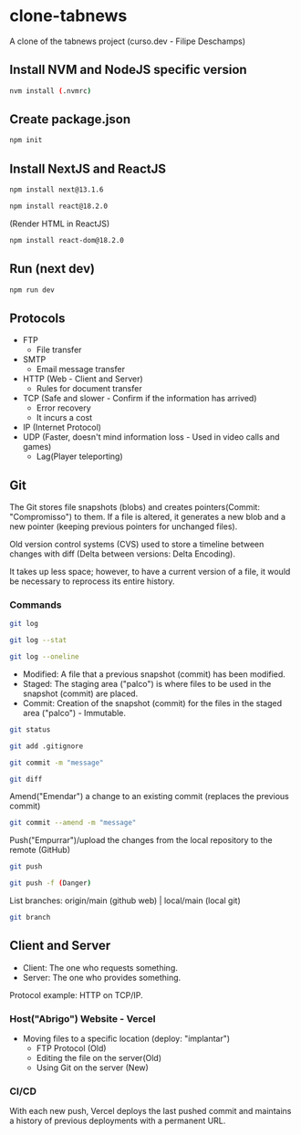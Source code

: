 # clone-tabnews
A clone of the tabnews project (curso.dev - Filipe Deschamps)

## Install NVM and NodeJS specific version
```sh
nvm install (.nvmrc)
```

## Create package.json
```sh
npm init
```

## Install NextJS and ReactJS
```sh
npm install next@13.1.6
``` 
```sh
npm install react@18.2.0
``` 
(Render HTML in ReactJS)
```sh
npm install react-dom@18.2.0
``` 

## Run (next dev)
```sh
npm run dev
``` 

## Protocols
- FTP
    - File transfer
- SMTP
    - Email message transfer
- HTTP (Web - Client and Server)
    - Rules for document transfer
- TCP (Safe and slower - Confirm if the information has arrived)
    - Error recovery
    - It incurs a cost
- IP (Internet Protocol)
- UDP (Faster, doesn't mind information loss - Used in video calls and games)
    - Lag(Player teleporting)

## Git
The Git stores file snapshots (blobs) and creates pointers(Commit: "Compromisso") to them. If a file is altered, it generates a new blob and a new pointer (keeping previous pointers for unchanged files).

Old version control systems (CVS) used to store a timeline between changes with diff (Delta between versions: Delta Encoding).

It takes up less space; however, to have a current version of a file, it would be necessary to reprocess its entire history.

### Commands
```sh
git log
```
```sh
git log --stat
```
```sh
git log --oneline
```

- Modified: A file that a previous snapshot (commit) has been modified.
- Staged: The staging area ("palco") is where files to be used in the snapshot (commit) are placed.
- Commit: Creation of the snapshot (commit) for the files in the staged area ("palco") - Immutable.

```sh
git status
```

```sh
git add .gitignore
```

```sh
git commit -m "message" 
```

```sh
git diff
```

Amend("Emendar") a change to an existing commit (replaces the previous commit)
```sh
git commit --amend -m "message" 
```

Push("Empurrar")/upload the changes from the local repository to the remote (GitHub)
```sh
git push
```
```sh
git push -f (Danger)
```

List branches: 
origin/main (github web) | local/main (local git)
```sh
git branch
```

## Client and Server
- Client: The one who requests something.
- Server: The one who provides something.
  
Protocol example: HTTP on TCP/IP.

### Host("Abrigo") Website - Vercel
- Moving files to a specific location (deploy: "implantar")
  - FTP Protocol (Old)
  - Editing the file on the server(Old)
  - Using Git on the server (New)

### CI/CD
With each new push, Vercel deploys the last pushed commit and maintains a history of previous deployments with a permanent URL.